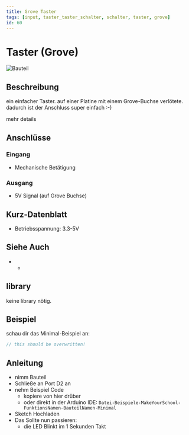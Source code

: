 ```yaml
---
title: Grove Taster
tags: [input, taster_taster_schalter, schalter, taster, grove]
id: 60
---
```


# Taster (Grove)

![Bauteil](https://makeyourschool.de/wp-content/uploads/2018/10/60_taster_knopf_platine-1024x1024.jpg)

<!-- TODO: CONTENT change image -->
<!-- TODO: ARCHITECTURE multiple images? -->
<!-- do we need multiple images per part?-->
<!-- and if do we need a slider? -->

## Beschreibung

ein einfacher Taster.
auf einer Platine mit einem Grove-Buchse verlötete.
dadurch ist der Anschluss super einfach :-)

<!-- more_details -->

mehr details

## Anschlüsse

### Eingang

-   Mechanische Betätigung

### Ausgang

-   5V Signal (auf Grove Buchse)

## Kurz-Datenblatt

-   Betriebsspannung: 3.3-5V

## Siehe Auch

-   -

## library

keine library nötig.

## Beispiel

schau dir das Minimal-Beispiel an:

```c++:./examples/taster/taster.ino
// this should be overwritten!
```

## Anleitung

<!-- TODO: CONTENT change guide -->

-   nimm Bauteil
-   Schließe an Port D2 an
-   nehm Beispiel Code
    -   kopiere von hier drüber
    -   oder direkt in der Arduino IDE:
        `Datei-Beispiele-MakeYourSchool-FunktionsNamen-BauteilNamen-Minimal`
-   Sketch Hochladen
-   Das Sollte nun passieren:
    -   die LED Blinkt im 1 Sekunden Takt
